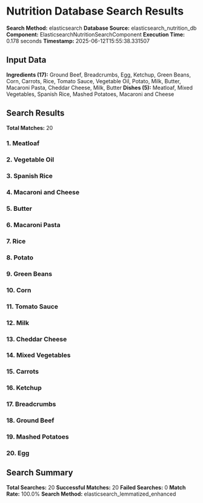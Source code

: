 # Nutrition Database Search Results

**Search Method:** elasticsearch
**Database Source:** elasticsearch_nutrition_db
**Component:** ElasticsearchNutritionSearchComponent
**Execution Time:** 0.178 seconds
**Timestamp:** 2025-06-12T15:55:38.331507

## Input Data
**Ingredients (17):** Ground Beef, Breadcrumbs, Egg, Ketchup, Green Beans, Corn, Carrots, Rice, Tomato Sauce, Vegetable Oil, Potato, Milk, Butter, Macaroni Pasta, Cheddar Cheese, Milk, Butter
**Dishes (5):** Meatloaf, Mixed Vegetables, Spanish Rice, Mashed Potatoes, Macaroni and Cheese

## Search Results
**Total Matches:** 20

### 1. Meatloaf

### 2. Vegetable Oil

### 3. Spanish Rice

### 4. Macaroni and Cheese

### 5. Butter

### 6. Macaroni Pasta

### 7. Rice

### 8. Potato

### 9. Green Beans

### 10. Corn

### 11. Tomato Sauce

### 12. Milk

### 13. Cheddar Cheese

### 14. Mixed Vegetables

### 15. Carrots

### 16. Ketchup

### 17. Breadcrumbs

### 18. Ground Beef

### 19. Mashed Potatoes

### 20. Egg

## Search Summary
**Total Searches:** 20
**Successful Matches:** 20
**Failed Searches:** 0
**Match Rate:** 100.0%
**Search Method:** elasticsearch_lemmatized_enhanced
